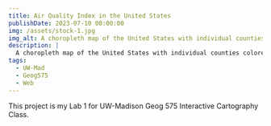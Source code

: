 ```yaml
---
title: Air Quality Index in the United States
publishDate: 2023-07-10 00:00:00
img: /assets/stock-1.jpg
img_alt: A choropleth map of the United States with individual counties colored by the percent of adults who get less than 7 hours of sleep.
description: |
  A choropleth map of the United States with individual counties colored by the percent of adults who get less than 7 hours of sleep.
tags:
  - UW-Mad
  - Geog575
  - Web
---
```


This project is my Lab 1 for UW-Madison Geog 575 Interactive Cartography Class.